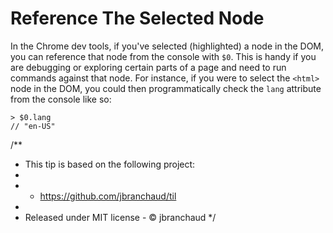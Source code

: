 # Reference The Selected Node

In the Chrome dev tools, if you've selected (highlighted) a node in the DOM,
you can reference that node from the console with `$0`. This is handy if you
are debugging or exploring certain parts of a page and need to run commands
against that node. For instance, if you were to select the `<html>` node in
the DOM, you could then programmatically check the `lang` attribute from the
console like so:

```
> $0.lang
// "en-US"
```


/**
 * This tip is based on the following project:
 *
 * - https://github.com/jbranchaud/til
 *
 * Released under MIT license - © jbranchaud
 */